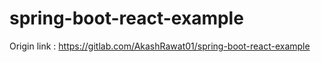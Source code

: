 # spring-boot-react-example
Origin link : https://gitlab.com/AkashRawat01/spring-boot-react-example
